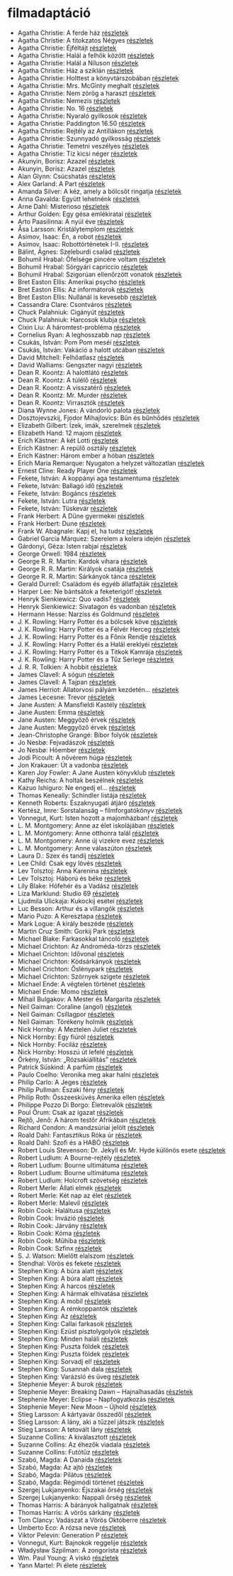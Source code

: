 # filmadaptáció

- Agatha Christie: A ferde ház [részletek](../_details/Agatha%20Christie.md#id_64)
- Agatha Christie: A titokzatos Négyes [részletek](../_details/Agatha%20Christie.md#id_238)
- Agatha Christie: Éjféltájt [részletek](../_details/Agatha%20Christie.md#id_66)
- Agatha Christie: Halál a felhők között [részletek](../_details/Agatha%20Christie.md#id_69)
- Agatha Christie: Halál a Níluson [részletek](../_details/Agatha%20Christie.md#id_75)
- Agatha Christie: Ház a sziklán [részletek](../_details/Agatha%20Christie.md#id_249)
- Agatha Christie: Holttest a könyvtárszobában [részletek](../_details/Agatha%20Christie.md#id_71)
- Agatha Christie: Mrs. McGinty meghalt [részletek](../_details/Agatha%20Christie.md#id_252)
- Agatha Christie: Nem zörög a haraszt [részletek](../_details/Agatha%20Christie.md#id_311)
- Agatha Christie: Nemezis [részletek](../_details/Agatha%20Christie.md#id_72)
- Agatha Christie: No. 16 [részletek](../_details/Agatha%20Christie.md#id_254)
- Agatha Christie: Nyaraló gyilkosok [részletek](../_details/Agatha%20Christie.md#id_73)
- Agatha Christie: Paddington 16.50 [részletek](../_details/Agatha%20Christie.md#id_74)
- Agatha Christie: Rejtély az Antillákon [részletek](../_details/Agatha%20Christie.md#id_76)
- Agatha Christie: Szunnyadó gyilkosság [részletek](../_details/Agatha%20Christie.md#id_77)
- Agatha Christie: Temetni veszélyes [részletek](../_details/Agatha%20Christie.md#id_78)
- Agatha Christie: Tíz kicsi néger [részletek](../_details/Agatha%20Christie.md#id_79)
- Akunyin, Borisz: Azazel [részletek](../_details/Akunyin%2C%20Borisz.md#id_909)
- Akunyin, Borisz: Azazel [részletek](../_details/Akunyin%2C%20Borisz.md#id_915)
- Alan Glynn: Csúcshatás [részletek](../_details/Alan%20Glynn.md#id_295)
- Alex Garland: A Part [részletek](../_details/Alex%20Garland.md#id_1269)
- Amanda Silver: A kéz, amely a bölcsőt ringatja [részletek](../_details/Amanda%20Silver.md#id_952)
- Anna Gavalda: Együtt lehetnénk [részletek](../_details/Anna%20Gavalda.md#id_1306)
- Arne Dahl: Misterioso [részletek](../_details/Arne%20Dahl.md#id_1667)
- Arthur Golden: Egy gésa emlékiratai [részletek](../_details/Arthur%20Golden.md#id_280)
- Arto Paasilinna: A nyúl éve [részletek](../_details/Arto%20Paasilinna.md#id_634)
- Åsa Larsson: Kristálytemplom [részletek](../_details/%C3%85sa%20Larsson.md#id_681)
- Asimov, Isaac: Én, a robot [részletek](../_details/Asimov%2C%20Isaac.md#id_1178)
- Asimov, Isaac: Robottörténetek I-II. [részletek](../_details/Asimov%2C%20Isaac.md#id_1172)
- Bálint, Ágnes: Szeleburdi család [részletek](../_details/B%C3%A1lint%2C%20%C3%81gnes.md#id_161)
- Bohumil Hrabal: Őfelsége pincére voltam [részletek](../_details/Bohumil%20Hrabal.md#id_446)
- Bohumil Hrabal: Sörgyári capriccio [részletek](../_details/Bohumil%20Hrabal.md#id_448)
- Bohumil Hrabal: Szigorúan ellenőrzött vonatok [részletek](../_details/Bohumil%20Hrabal.md#id_449)
- Bret Easton Ellis: Amerikai psycho [részletek](../_details/Bret%20Easton%20Ellis.md#id_1446)
- Bret Easton Ellis: Az informátorok [részletek](../_details/Bret%20Easton%20Ellis.md#id_1447)
- Bret Easton Ellis: Nullánál is kevesebb [részletek](../_details/Bret%20Easton%20Ellis.md#id_1273)
- Cassandra Clare: Csontváros [részletek](../_details/Cassandra%20Clare.md#id_635)
- Chuck Palahniuk: Cigányút [részletek](../_details/Chuck%20Palahniuk.md#id_662)
- Chuck Palahniuk: Harcosok klubja [részletek](../_details/Chuck%20Palahniuk.md#id_660)
- Cixin Liu: A háromtest-probléma [részletek](../_details/Cixin%20Liu.md#id_1451)
- Cornelius Ryan: A leghosszabb nap [részletek](../_details/Cornelius%20Ryan.md#id_1455)
- Csukás, István: Pom Pom meséi [részletek](../_details/Csuk%C3%A1s%2C%20Istv%C3%A1n.md#id_799)
- Csukás, István: Vakáció a halott utcában [részletek](../_details/Csuk%C3%A1s%2C%20Istv%C3%A1n.md#id_1412)
- David Mitchell: Felhőatlasz [részletek](../_details/David%20Mitchell.md#id_454)
- David Walliams: Gengszter nagyi [részletek](../_details/David%20Walliams.md#id_1218)
- Dean R. Koontz: A halottlátó [részletek](../_details/Dean%20R.%20Koontz.md#id_1069)
- Dean R. Koontz: A túlélő [részletek](../_details/Dean%20R.%20Koontz.md#id_1097)
- Dean R. Koontz: A visszatérő [részletek](../_details/Dean%20R.%20Koontz.md#id_1095)
- Dean R. Koontz: Mr. Murder [részletek](../_details/Dean%20R.%20Koontz.md#id_1079)
- Dean R. Koontz: Virrasztók [részletek](../_details/Dean%20R.%20Koontz.md#id_1070)
- Diana Wynne Jones: A vándorló palota [részletek](../_details/Diana%20Wynne%20Jones.md#id_1413)
- Dosztojevszkij, Fjodor Mihajlovics: Bűn és bűnhődés [részletek](../_details/Dosztojevszkij%2C%20Fjodor%20Mihajlovics.md#id_346)
- Elizabeth Gilbert: Ízek, imák, szerelmek [részletek](../_details/Elizabeth%20Gilbert.md#id_802)
- Elizabeth Hand: 12 majom [részletek](../_details/Elizabeth%20Hand.md#id_779)
- Erich Kästner: A két Lotti [részletek](../_details/Erich%20K%C3%A4stner.md#id_1199)
- Erich Kästner: A repülő osztály [részletek](../_details/Erich%20K%C3%A4stner.md#id_964)
- Erich Kästner: Három ember a hóban [részletek](../_details/Erich%20K%C3%A4stner.md#id_667)
- Erich Maria Remarque: Nyugaton a helyzet változatlan [részletek](../_details/Erich%20Maria%20Remarque.md#id_317)
- Ernest Cline: Ready Player One [részletek](../_details/Ernest%20Cline.md#id_1275)
- Fekete, István: A koppányi aga testamentuma [részletek](../_details/Fekete%2C%20Istv%C3%A1n.md#id_723)
- Fekete, István: Ballagó idő [részletek](../_details/Fekete%2C%20Istv%C3%A1n.md#id_724)
- Fekete, István: Bogáncs [részletek](../_details/Fekete%2C%20Istv%C3%A1n.md#id_266)
- Fekete, István: Lutra [részletek](../_details/Fekete%2C%20Istv%C3%A1n.md#id_735)
- Fekete, István: Tüskevár [részletek](../_details/Fekete%2C%20Istv%C3%A1n.md#id_121)
- Frank Herbert: A Dűne gyermekei [részletek](../_details/Frank%20Herbert.md#id_184)
- Frank Herbert: Dune [részletek](../_details/Frank%20Herbert.md#id_182)
- Frank W. Abagnale: Kapj el, ha tudsz [részletek](../_details/Frank%20W.%20Abagnale.md#id_669)
- Gabriel García Márquez: Szerelem a kolera idején [részletek](../_details/Gabriel%20Garc%C3%ADa%20M%C3%A1rquez.md#id_342)
- Gárdonyi, Géza: Isten rabjai [részletek](../_details/G%C3%A1rdonyi%2C%20G%C3%A9za.md#id_619)
- George Orwell: 1984 [részletek](../_details/George%20Orwell.md#id_364)
- George R. R. Martin: Kardok vihara [részletek](../_details/George%20R.%20R.%20Martin.md#id_424)
- George R. R. Martin: Királyok csatája [részletek](../_details/George%20R.%20R.%20Martin.md#id_418)
- George R. R. Martin: Sárkányok tánca [részletek](../_details/George%20R.%20R.%20Martin.md#id_898)
- Gerald Durrell: Családom és egyéb állatfajták [részletek](../_details/Gerald%20Durrell.md#id_50)
- Harper Lee: Ne bántsátok a feketerigót! [részletek](../_details/Harper%20Lee.md#id_987)
- Henryk Sienkiewicz: Quo vadis? [részletek](../_details/Henryk%20Sienkiewicz.md#id_386)
- Henryk Sienkiewicz: Sivatagon és vadonban [részletek](../_details/Henryk%20Sienkiewicz.md#id_382)
- Hermann Hesse: Narziss és Goldmund [részletek](../_details/Hermann%20Hesse.md#id_401)
- J. K. Rowling: Harry Potter és a bölcsek köve [részletek](../_details/J.%20K.%20Rowling.md#id_18)
- J. K. Rowling: Harry Potter és a Félvér Herceg [részletek](../_details/J.%20K.%20Rowling.md#id_23)
- J. K. Rowling: Harry Potter és a Főnix Rendje [részletek](../_details/J.%20K.%20Rowling.md#id_22)
- J. K. Rowling: Harry Potter és a Halál ereklyéi [részletek](../_details/J.%20K.%20Rowling.md#id_24)
- J. K. Rowling: Harry Potter és a Titkok Kamrája [részletek](../_details/J.%20K.%20Rowling.md#id_19)
- J. K. Rowling: Harry Potter és a Tűz Serlege [részletek](../_details/J.%20K.%20Rowling.md#id_21)
- J. R. R. Tolkien: A hobbit [részletek](../_details/J.%20R.%20R.%20Tolkien.md#id_61)
- James Clavell: A sógun [részletek](../_details/James%20Clavell.md#id_168)
- James Clavell: A Tajpan [részletek](../_details/James%20Clavell.md#id_1027)
- James Herriot: Állatorvosi pályám kezdetén… [részletek](../_details/James%20Herriot.md#id_927)
- James Lecesne: Trevor [részletek](../_details/James%20Lecesne.md#id_1272)
- Jane Austen: A Mansfieldi Kastély [részletek](../_details/Jane%20Austen.md#id_55)
- Jane Austen: Emma [részletek](../_details/Jane%20Austen.md#id_57)
- Jane Austen: Meggyőző érvek [részletek](../_details/Jane%20Austen.md#id_59)
- Jane Austen: Meggyőző érvek [részletek](../_details/Jane%20Austen.md#id_996)
- Jean-Christophe Grangé: Bíbor folyók [részletek](../_details/Jean-Christophe%20Grang%C3%A9.md#id_621)
- Jo Nesbø: Fejvadászok [részletek](../_details/Jo%20Nesb%C3%B8.md#id_411)
- Jo Nesbø: Hóember [részletek](../_details/Jo%20Nesb%C3%B8.md#id_582)
- Jodi Picoult: A nővérem húga [részletek](../_details/Jodi%20Picoult.md#id_350)
- Jon Krakauer: Út a vadonba [részletek](../_details/Jon%20Krakauer.md#id_797)
- Karen Joy Fowler: A Jane Austen könyvklub [részletek](../_details/Karen%20Joy%20Fowler.md#id_629)
- Kathy Reichs: A holtak beszélnek [részletek](../_details/Kathy%20Reichs.md#id_157)
- Kazuo Ishiguro: Ne engedj el… [részletek](../_details/Kazuo%20Ishiguro.md#id_158)
- Thomas Keneally: Schindler listája [részletek](../_details/Thomas%20Keneally.md#id_318)
- Kenneth Roberts: Északnyugati átjáró [részletek](../_details/Kenneth%20Roberts.md#id_745)
- Kertész, Imre: Sorstalanság – filmforgatókönyv [részletek](../_details/Kert%C3%A9sz%2C%20Imre.md#id_319)
- Vonnegut, Kurt: Isten hozott a majomházban! [részletek](../_details/Vonnegut%2C%20Kurt.md#id_750)
- L. M. Montgomery: Anne az élet iskolájában [részletek](../_details/L.%20M.%20Montgomery.md#id_483)
- L. M. Montgomery: Anne otthonra talál [részletek](../_details/L.%20M.%20Montgomery.md#id_488)
- L. M. Montgomery: Anne új vizekre evez [részletek](../_details/L.%20M.%20Montgomery.md#id_489)
- L. M. Montgomery: Anne válaszúton [részletek](../_details/L.%20M.%20Montgomery.md#id_490)
- Laura D.: Szex és tandíj [részletek](../_details/Laura%20D..md#id_904)
- Lee Child: Csak egy lövés [részletek](../_details/Lee%20Child.md#id_392)
- Lev Tolsztoj: Anna Karenina [részletek](../_details/Lev%20Tolsztoj.md#id_778)
- Lev Tolsztoj: Háború és béke [részletek](../_details/Lev%20Tolsztoj.md#id_563)
- Lily Blake: Hófehér és a Vadász [részletek](../_details/Lily%20Blake.md#id_618)
- Liza Marklund: Studio 69 [részletek](../_details/Liza%20Marklund.md#id_687)
- Ljudmila Ulickaja: Kukockij esetei [részletek](../_details/Ljudmila%20Ulickaja.md#id_1295)
- Luc Besson: Arthur és a villangók [részletek](../_details/Luc%20Besson.md#id_899)
- Mario Puzo: A Keresztapa [részletek](../_details/Mario%20Puzo.md#id_283)
- Mark Logue: A király beszéde [részletek](../_details/Mark%20Logue.md#id_298)
- Martin Cruz Smith: Gorkij Park [részletek](../_details/Martin%20Cruz%20Smith.md#id_1214)
- Michael Blake: Farkasokkal táncoló [részletek](../_details/Michael%20Blake.md#id_721)
- Michael Crichton: Az Androméda-törzs [részletek](../_details/Michael%20Crichton.md#id_751)
- Michael Crichton: Idővonal [részletek](../_details/Michael%20Crichton.md#id_754)
- Michael Crichton: Ködsárkányok [részletek](../_details/Michael%20Crichton.md#id_755)
- Michael Crichton: Őslénypark [részletek](../_details/Michael%20Crichton.md#id_757)
- Michael Crichton: Szörnyek szigete [részletek](../_details/Michael%20Crichton.md#id_760)
- Michael Ende: A végtelen történet [részletek](../_details/Michael%20Ende.md#id_353)
- Michael Ende: Momo [részletek](../_details/Michael%20Ende.md#id_1430)
- Mihail Bulgakov: A Mester és Margarita [részletek](../_details/Mihail%20Bulgakov.md#id_275)
- Neil Gaiman: Coraline (angol) [részletek](../_details/Neil%20Gaiman.md#id_1431)
- Neil Gaiman: Csillagpor [részletek](../_details/Neil%20Gaiman.md#id_886)
- Neil Gaiman: Törékeny holmik [részletek](../_details/Neil%20Gaiman.md#id_1436)
- Nick Hornby: A Meztelen Juliet [részletek](../_details/Nick%20Hornby.md#id_709)
- Nick Hornby: Egy fiúról [részletek](../_details/Nick%20Hornby.md#id_707)
- Nick Hornby: Fociláz [részletek](../_details/Nick%20Hornby.md#id_703)
- Nick Hornby: Hosszú út lefelé [részletek](../_details/Nick%20Hornby.md#id_705)
- Örkény, István: „Rózsakiállítás” [részletek](../_details/%C3%96rk%C3%A9ny%2C%20Istv%C3%A1n.md#id_515)
- Patrick Süskind: A parfüm [részletek](../_details/Patrick%20S%C3%BCskind.md#id_408)
- Paulo Coelho: Veronika meg akar halni [részletek](../_details/Paulo%20Coelho.md#id_264)
- Philip Carlo: A Jeges [részletek](../_details/Philip%20Carlo.md#id_529)
- Philip Pullman: Északi fény [részletek](../_details/Philip%20Pullman.md#id_1219)
- Philip Roth: Összeesküvés Amerika ellen [részletek](../_details/Philip%20Roth.md#id_1453)
- Philippe Pozzo Di Borgo: Életrevalók [részletek](../_details/Philippe%20Pozzo%20Di%20Borgo.md#id_1267)
- Poul Örum: Csak az igazat [részletek](../_details/Poul%20%C3%96rum.md#id_678)
- Rejtő, Jenő: A három testőr Afrikában [részletek](../_details/Rejt%C5%91%2C%20Jen%C5%91.md#id_824)
- Richard Condon: A mandzsúriai jelölt [részletek](../_details/Richard%20Condon.md#id_598)
- Roald Dahl: Fantasztikus Róka úr [részletek](../_details/Roald%20Dahl.md#id_1601)
- Roald Dahl: Szofi és a HABÓ [részletek](../_details/Roald%20Dahl.md#id_537)
- Robert Louis Stevenson: Dr. Jekyll és Mr. Hyde különös esete [részletek](../_details/Robert%20Louis%20Stevenson.md#id_615)
- Robert Ludlum: A Bourne-rejtély [részletek](../_details/Robert%20Ludlum.md#id_30)
- Robert Ludlum: Bourne ultimátuma [részletek](../_details/Robert%20Ludlum.md#id_31)
- Robert Ludlum: Bourne ultimátuma [részletek](../_details/Robert%20Ludlum.md#id_32)
- Robert Ludlum: Holcroft szövetség [részletek](../_details/Robert%20Ludlum.md#id_34)
- Robert Merle: Állati elmék [részletek](../_details/Robert%20Merle.md#id_326)
- Robert Merle: Két nap az élet [részletek](../_details/Robert%20Merle.md#id_331)
- Robert Merle: Malevil [részletek](../_details/Robert%20Merle.md#id_336)
- Robin Cook: Haláltusa [részletek](../_details/Robin%20Cook.md#id_91)
- Robin Cook: Invázió [részletek](../_details/Robin%20Cook.md#id_92)
- Robin Cook: Járvány [részletek](../_details/Robin%20Cook.md#id_93)
- Robin Cook: Kóma [részletek](../_details/Robin%20Cook.md#id_94)
- Robin Cook: Műhiba [részletek](../_details/Robin%20Cook.md#id_97)
- Robin Cook: Szfinx [részletek](../_details/Robin%20Cook.md#id_101)
- S. J. Watson: Mielőtt elalszom [részletek](../_details/S.%20J.%20Watson.md#id_994)
- Stendhal: Vörös és fekete [részletek](../_details/Stendhal.md#id_562)
- Stephen King: A búra alatt [részletek](../_details/Stephen%20King.md#id_556)
- Stephen King: A búra alatt [részletek](../_details/Stephen%20King.md#id_557)
- Stephen King: A harcos [részletek](../_details/Stephen%20King.md#id_539)
- Stephen King: A hármak elhívatása [részletek](../_details/Stephen%20King.md#id_540)
- Stephen King: A mobil [részletek](../_details/Stephen%20King.md#id_548)
- Stephen King: A rémkoppantók [részletek](../_details/Stephen%20King.md#id_535)
- Stephen King: Az [részletek](../_details/Stephen%20King.md#id_555)
- Stephen King: Callai farkasok [részletek](../_details/Stephen%20King.md#id_847)
- Stephen King: Ezüst pisztolygolyók [részletek](../_details/Stephen%20King.md#id_572)
- Stephen King: Minden haláli [részletek](../_details/Stephen%20King.md#id_573)
- Stephen King: Puszta földek [részletek](../_details/Stephen%20King.md#id_545)
- Stephen King: Puszta földek [részletek](../_details/Stephen%20King.md#id_845)
- Stephen King: Sorvadj el! [részletek](../_details/Stephen%20King.md#id_469)
- Stephen King: Susannah dala [részletek](../_details/Stephen%20King.md#id_542)
- Stephen King: Varázsló és üveg [részletek](../_details/Stephen%20King.md#id_846)
- Stephenie Meyer: A burok [részletek](../_details/Stephenie%20Meyer.md#id_163)
- Stephenie Meyer: Breaking Dawn – Hajnalhasadás [részletek](../_details/Stephenie%20Meyer.md#id_793)
- Stephenie Meyer: Eclipse – Napfogyatkozás [részletek](../_details/Stephenie%20Meyer.md#id_794)
- Stephenie Meyer: New Moon – Újhold [részletek](../_details/Stephenie%20Meyer.md#id_795)
- Stieg Larsson: A kártyavár összedől [részletek](../_details/Stieg%20Larsson.md#id_27)
- Stieg Larsson: A lány, aki a tűzzel játszik [részletek](../_details/Stieg%20Larsson.md#id_26)
- Stieg Larsson: A tetovált lány [részletek](../_details/Stieg%20Larsson.md#id_29)
- Suzanne Collins: A kiválasztott [részletek](../_details/Suzanne%20Collins.md#id_83)
- Suzanne Collins: Az éhezők viadala [részletek](../_details/Suzanne%20Collins.md#id_81)
- Suzanne Collins: Futótűz [részletek](../_details/Suzanne%20Collins.md#id_82)
- Szabó, Magda: A Danaida [részletek](../_details/Szab%C3%B3%2C%20Magda.md#id_1350)
- Szabó, Magda: Az ajtó [részletek](../_details/Szab%C3%B3%2C%20Magda.md#id_1357)
- Szabó, Magda: Pilátus [részletek](../_details/Szab%C3%B3%2C%20Magda.md#id_1351)
- Szabó, Magda: Régimódi történet [részletek](../_details/Szab%C3%B3%2C%20Magda.md#id_1356)
- Szergej Lukjanyenko: Éjszakai őrség [részletek](../_details/Szergej%20Lukjanyenko.md#id_461)
- Szergej Lukjanyenko: Nappali őrség [részletek](../_details/Szergej%20Lukjanyenko.md#id_459)
- Thomas Harris: A bárányok hallgatnak [részletek](../_details/Thomas%20Harris.md#id_1032)
- Thomas Harris: A vörös sárkány [részletek](../_details/Thomas%20Harris.md#id_1031)
- Tom Clancy: Vadászat a Vörös Októberre [részletek](../_details/Tom%20Clancy.md#id_1030)
- Umberto Eco: A rózsa neve [részletek](../_details/Umberto%20Eco.md#id_789)
- Viktor Pelevin: Generation P [részletek](../_details/Viktor%20Pelevin.md#id_831)
- Vonnegut, Kurt: Bajnokok ​reggelije [részletek](../_details/Vonnegut%2C%20Kurt.md#id_1139)
- Władysław Szpilman: A zongorista [részletek](../_details/W%C5%82adys%C5%82aw%20Szpilman.md#id_170)
- Wm. Paul Young: A viskó [részletek](../_details/Wm.%20Paul%20Young.md#id_962)
- Yann Martel: Pi élete [részletek](../_details/Yann%20Martel.md#id_1458)